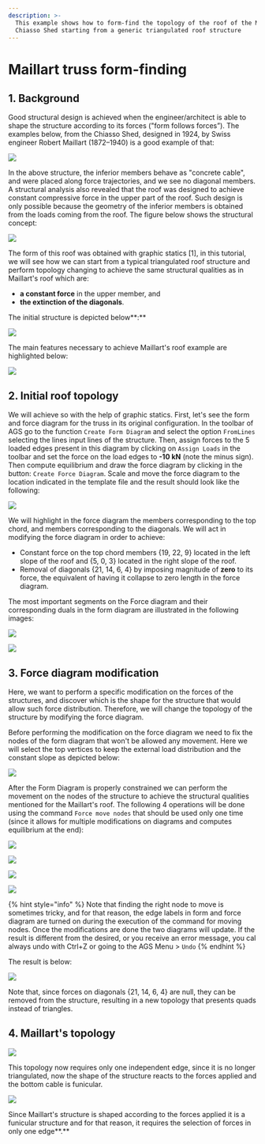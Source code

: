 ```yaml
---
description: >-
  This example shows how to form-find the topology of the roof of the Maillart
  Chiasso Shed starting from a generic triangulated roof structure
---
```


# Maillart truss form-finding

## 1. Background

Good structural design is achieved when the engineer/architect is able to shape the structure according to its forces ("form follows forces”). The examples below, from the Chiasso Shed, designed in 1924, by Swiss engineer Robert Maillart (1872–1940) is a good example of that:

![](<../.gitbook/assets/image (140).png>)

In the above structure, the inferior members behave as "concrete cable", and were placed along force trajectories, and we see no diagonal members. A structural analysis also revealed that the roof was designed to achieve constant compressive force in the upper part of the roof. Such design is only possible because the geometry of the inferior members is obtained from the loads coming from the roof. The figure below shows the structural concept:

![](<../.gitbook/assets/image (62).png>)

The form of this roof was obtained with graphic statics \[1], in this tutorial, we will see how we can start from a typical triangulated roof structure and perform topology changing to achieve the same structural qualities as in Maillart's roof which are:&#x20;

* **a constant force** in the upper member, and&#x20;
* **the extinction of the diagonals**.&#x20;

The initial structure is depicted below**:**

![](<../.gitbook/assets/image (78).png>)

The main features necessary to achieve Maillart's roof example are highlighted below:

![](<../.gitbook/assets/image (17).png>)

## 2. Initial roof topology

We will achieve so with the help of graphic statics. First, let's see the form and force diagram for the truss in its original configuration. In the toolbar of AGS go to the function  `Create Form Diagram` and select the option `FromLines` selecting the lines input lines of the structure. Then, assign forces to the 5 loaded edges present in this diagram by clicking on `Assign Loads` in the toolbar and set the force on the load edges to **-10 kN** (note the minus sign). Then compute equilibrium and draw the force diagram by clicking in the button: `Create Force Diagram`. Scale and move the force diagram to the location indicated in the template file and  the result should look like the following:

![](<../.gitbook/assets/image (154).png>)



We will highlight in the force diagram the members corresponding to the top chord, and members corresponding to the diagonals. We will act in modifying the force diagram in order to achieve:&#x20;

* Constant force on the top chord members {19, 22, 9} located in the left slope of the roof and {5, 0, 3} located in the right slope of the roof.
* Removal of diagonals {21, 14, 6, 4} by imposing magnitude of **zero** to its force, the equivalent of having it collapse to zero length in the force diagram.

The most important segments on the Force diagram and their corresponding duals in the form diagram are illustrated in the following images:

![](<../.gitbook/assets/image (180).png>)

![](<../.gitbook/assets/image (41).png>)

## 3. Force diagram modification

Here, we want to perform a specific modification on the forces of the structures, and discover which is the shape for the structure that would allow such force distribution. Therefore, we will change the topology of the structure by modifying the force diagram.

Before performing the modification on the force diagram we need to fix the nodes of the form diagram that won't be allowed any movement. Here we will select the top vertices to keep the external load distribution and the constant slope as depicted below:

![](<../.gitbook/assets/image (48).png>)

After the Form Diagram is properly constrained we can perform the movement on the nodes of the structure to achieve the structural qualities mentioned for the Maillart's roof. The following 4 operations will be done using the command `Force move nodes` that should be used only one time (since it allows for multiple modifications on diagrams and computes equilibrium at the end):&#x20;

![](<../.gitbook/assets/image (93).png>)

![](<../.gitbook/assets/image (125).png>)

![](<../.gitbook/assets/image (92).png>)

![](<../.gitbook/assets/image (110).png>)

{% hint style="info" %}
Note that finding the right node to move is sometimes tricky, and for that reason, the edge labels in form and force diagram are turned on during the execution of the command for moving nodes. Once the modifications are done the two diagrams will update. If the result is different from the desired, or you receive an error message, you cal always undo with Ctrl+Z or going to the AGS Menu > `Undo`
{% endhint %}

The result is below:

![](<../.gitbook/assets/image (32).png>)

Note that, since forces on diagonals {21, 14, 6, 4} are null, they can be removed from the structure, resulting in a new topology that presents quads instead of triangles.&#x20;

## 4. Maillart's topology

![](<../.gitbook/assets/image (114).png>)

This topology now requires only one independent edge, since it is no longer triangulated, now the shape of the structure reacts to the forces applied and the bottom cable is funicular.

![](<../.gitbook/assets/image (55).png>)

Since Maillart's structure is shaped according to the forces applied it is a funicular structure and for that reason, it requires the selection of forces in only one edge**.**
